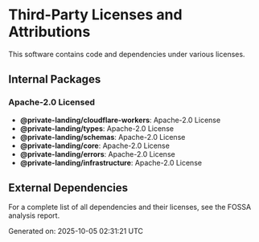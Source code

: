 # Third-Party Licenses and Attributions

This software contains code and dependencies under various licenses.

## Internal Packages

### Apache-2.0 Licensed
- **@private-landing/cloudflare-workers**: Apache-2.0 License
- **@private-landing/types**: Apache-2.0 License
- **@private-landing/schemas**: Apache-2.0 License
- **@private-landing/core**: Apache-2.0 License
- **@private-landing/errors**: Apache-2.0 License
- **@private-landing/infrastructure**: Apache-2.0 License

## External Dependencies

For a complete list of all dependencies and their licenses, see the FOSSA analysis report.

Generated on: 2025-10-05 02:31:21 UTC
